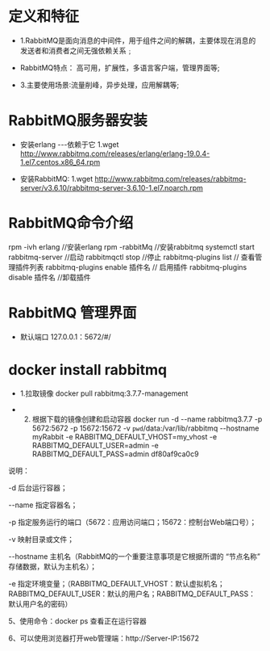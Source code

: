 # 定义和特征

- 1.RabbitMQ是面向消息的中间件，用于组件之间的解耦，主要体现在消息的发送者和消费者之间无强依赖关系﹔

- RabbitMQ特点： 高可用，扩展性，多语言客户端，管理界面等;

- 3.主要使用场景∶流量削峰，异步处理，应用解耦等;

# RabbitMQ服务器安装
- 安装erlang ---依赖于它
1.wget http://www.rabbitmq.com/releases/erlang/erlang-19.0.4-1.el7.centos.x86_64.rpm

- 安装RabbitMQ:
1.wget http://www.rabbitmq.com/releases/rabbitmq-server/v3.6.10/rabbitmq-server-3.6.10-1.el7.noarch.rpm

#  RabbitMQ命令介绍
rpm -ivh erlang //安装erlang
rpm -rabbitMq   //安装rabbitmq
systemctl start rabbitmq-server  //启动
rabbitmqctl stop  //停止
rabbitmq-plugins list // 查看管理插件列表
rabbitmq-plugins enable 插件名 // 启用插件
rabbitmq-plugins disable 插件名 //卸载插件

#  RabbitMQ 管理界面
- 默认端口 127.0.0.1：5672/#/

# docker install rabbitmq
- 1.拉取镜像
docker pull rabbitmq:3.7.7-management

- 2. 根据下载的镜像创建和启动容器
docker run -d --name rabbitmq3.7.7 -p 5672:5672 -p 15672:15672 -v `pwd`/data:/var/lib/rabbitmq --hostname myRabbit -e RABBITMQ_DEFAULT_VHOST=my_vhost  -e RABBITMQ_DEFAULT_USER=admin -e RABBITMQ_DEFAULT_PASS=admin df80af9ca0c9

说明：

-d 后台运行容器；

--name 指定容器名；

-p 指定服务运行的端口（5672：应用访问端口；15672：控制台Web端口号）；

-v 映射目录或文件；

--hostname  主机名（RabbitMQ的一个重要注意事项是它根据所谓的 “节点名称” 存储数据，默认为主机名）；

-e 指定环境变量；（RABBITMQ_DEFAULT_VHOST：默认虚拟机名；RABBITMQ_DEFAULT_USER：默认的用户名；RABBITMQ_DEFAULT_PASS：默认用户名的密码）

5、使用命令：docker ps 查看正在运行容器

6、可以使用浏览器打开web管理端：http://Server-IP:15672


